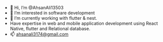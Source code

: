 - 👋 Hi, I’m @AhsanAli13503
- 👀 I’m interested in software development
- 🌱 I’m currently working with flutter & nest.
- Have expertise in  web and mobile application development using React Native, flutter and  Relational database.
- 📫 ahsanali3174@gmail.com

<!---
AhsanAli13503/AhsanAli13503 is a ✨ special ✨ repository because its `README.md` (this file) appears on your GitHub profile.
You can click the Preview link to take a look at your changes.
--->
